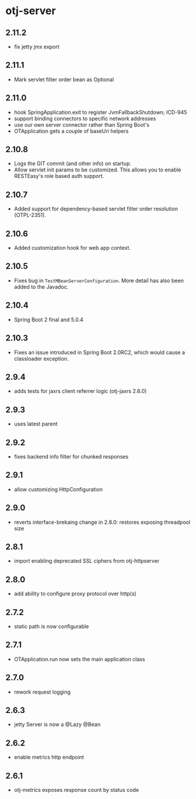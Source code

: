 otj-server
==========

2.11.2
------
* fix jetty jmx export

2.11.1
------
* Mark servlet filter order bean as Optional 

2.11.0
------
* hook SpringApplication.exit to register JvmFallbackShutdown; ICD-945
* support binding connectors to specific network addresses
* use our own server connector rather than Spring Boot's
* OTApplication gets a couple of baseUri helpers

2.10.8
-----
* Logs the GIT commit (and other info) on startup.
* Allow servlet init params to be customized. This allows you to enable RESTEasy's role based auth support.

2.10.7
------
* Added support for dependency-based servlet filter order resolution
  (OTPL-2351).

2.10.6
------
* Added customization hook for web app context.

2.10.5
------
* Fixes bug in `TestMBeanServerConfiguration`.  More detail has also
  been added to the Javadoc.

2.10.4
------
* Spring Boot 2 final and 5.0.4

2.10.3
------
* Fixes an issue introduced in Spring Boot 2.0RC2, which would cause a classloader exception.

2.9.4
-----

* adds tests for jaxrs client referrer logic (otj-jaxrs 2.6.0)

2.9.3
-----

* uses latest parent

2.9.2
-----

* fixes backend info filter for chunked responses

2.9.1
-----

* allow customizing HttpConfiguration

2.9.0
-----

* reverts interface-brekaing change in 2.8.0: restores exposing threadpool size

2.8.1
-----

* import enabling deprecated SSL ciphers from otj-httpserver

2.8.0
-----

* add ability to configure proxy protocol over http(s)

2.7.2
-----

* static path is now configurable

2.7.1
-----

* OTApplication.run now sets the main application class

2.7.0
-----

* rework request logging

2.6.3
-----

* jetty Server is now a @Lazy @Bean

2.6.2
-----

* enable metrics http endpoint

2.6.1
-----

* otj-metrics exposes response count by status code

